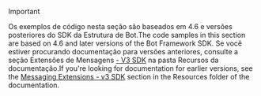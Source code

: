 > [!Important]
> <span data-ttu-id="b5bee-101">Os exemplos de código nesta seção são baseados em 4.6 e versões posteriores do SDK da Estrutura de Bot.</span><span class="sxs-lookup"><span data-stu-id="b5bee-101">The code samples in this section are based on 4.6 and later versions of the Bot Framework SDK.</span></span> <span data-ttu-id="b5bee-102">Se você estiver procurando documentação para versões anteriores, consulte a seção Extensões de Mensagens [- V3 SDK](~/resources/messaging-extension-v3/messaging-extensions-overview.md) na pasta Recursos da documentação.</span><span class="sxs-lookup"><span data-stu-id="b5bee-102">If you're looking for documentation for earlier versions, see the [Messaging Extensions - v3 SDK](~/resources/messaging-extension-v3/messaging-extensions-overview.md) section in the Resources folder of the documentation.</span></span>
